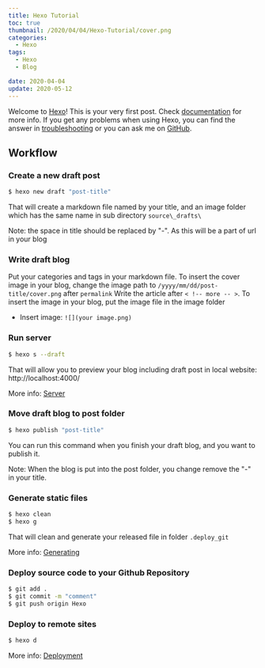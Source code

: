 ```yaml
---
title: Hexo Tutorial
toc: true
thumbnail: /2020/04/04/Hexo-Tutorial/cover.png
categories:
  - Hexo
tags:
  - Hexo
  - Blog

date: 2020-04-04
update: 2020-05-12
---
```


Welcome to [Hexo](https://hexo.io/)! This is your very first post. Check [documentation](https://hexo.io/docs/) for more info. If you get any problems when using Hexo, you can find the answer in [troubleshooting](https://hexo.io/docs/troubleshooting.html) or you can ask me on [GitHub](https://github.com/hexojs/hexo/issues).


## Workflow

### Create a new draft post

``` bash
$ hexo new draft "post-title"
```
That will create a markdown file named by your title, and an image folder which has the same name in sub directory `source\_drafts\`

Note: the space in title should be replaced by "-". As this will be a part of url in your blog

### Write draft blog

Put your categories and tags in your markdown file.
To insert the cover image in your blog, change the image path to `/yyyy/mm/dd/post-title/cover.png` after `permalink`
Write the article after `< !-- more -- >`. 
To insert the image in your blog, put the image file in the image folder

-   Insert image: `![](your image.png)`

<!-- more -->

### Run server

``` bash
$ hexo s --draft
```

That will allow you to preview your blog including draft post in local website: http://localhost:4000/

More info: [Server](https://hexo.io/docs/server.html)

### Move draft blog to post folder

``` bash
$ hexo publish "post-title"
```
You can run this command when you finish your draft blog, and you want to publish it.

Note: When the blog is put into the post folder, you change remove the "-" in your title.


### Generate static files

``` bash
$ hexo clean
$ hexo g
```
That will clean and generate your released file in folder `.deploy_git`

More info: [Generating](https://hexo.io/docs/generating.html)

### Deploy source code to your Github Repository

``` bash In the Hexo branch
$ git add .
$ git commit -m "comment"
$ git push origin Hexo
```

### Deploy to remote sites 

``` bash
$ hexo d
```
More info: [Deployment](https://hexo.io/docs/one-command-deployment.html)



